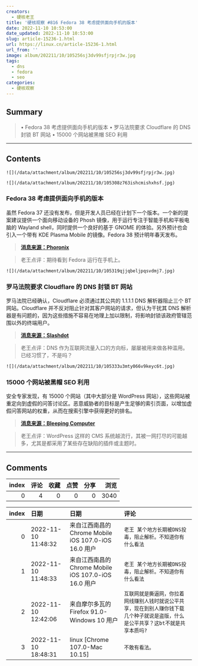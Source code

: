```yaml
---
creators:
  - 硬核老王
title: '硬核观察 #816 Fedora 38 考虑提供面向手机的版本'
date: 2022-11-10 10:53:00
date_updated: 2022-11-10 10:53:00
slug: article-15236-1.html
url: https://linux.cn/article-15236-1.html
url_from: ''
image: album/202211/10/105256sj3dv99sfjrpjr3w.jpg
tags:
  - dns
  - fedora
  - seo
categories:
  - 硬核观察
---
```


## Summary

> • Fedora 38 考虑提供面向手机的版本 • 罗马法院要求 Cloudflare 的 DNS 封锁 BT 网站 • 15000 个网站被黑帽 SEO 利用

***

<!-- more -->

## Contents

`![](/data/attachment/album/202211/10/105256sj3dv99sfjrpjr3w.jpg)`

`![](/data/attachment/album/202211/10/105308z763ishcmishxhsf.jpg)`

### Fedora 38 考虑提供面向手机的版本

虽然 Fedora 37 还没有发布，但是开发人员已经在计划下一个版本。一个新的提案建议提供一个面向移动设备的 Phosh 镜像，用于运行专注于智能手机和平板电脑的 Wayland shell，同时提供一个良好的基于 GNOME 的体验。另外预计也会引入一个带有 KDE Plasma Mobile 的镜像。Fedora 38 预计明年春天发布。

> 
> **[消息来源：Phoronix](https://www.phoronix.com/news/Fedora-38-Phosh-Proposal)**
> 
> 
> 

> 
> 老王点评：期待看到 Fedora 运行在手机上。
> 
> 
> 

`![](/data/attachment/album/202211/10/105319qjjqbeljpqsvdmj7.jpg)`

### 罗马法院要求 Cloudflare 的 DNS 封锁 BT 网站

罗马法院已经确认，Cloudflare 必须通过其公共的 1.1.1.1 DNS 解析器阻止三个 BT 网站。Cloudflare 并不反对阻止针对其客户网站的请求，但认为干扰其 DNS 解析器是有问题的，因为这些措施不容易在地理上加以限制，将影响封锁该政府管辖范围以外的终端用户。

> 
> **[消息来源：Slashdot](https://yro.slashdot.org/story/22/11/09/2320228/court-upholds-piracy-blocking-order-against-cloudflares-1111-dns-resolver)**
> 
> 
> 

> 
> 老王点评：DNS 作为互联网流量入口的方向标，屡屡被用来做各种滥用。已经习惯了，不是吗？
> 
> 
> 

`![](/data/attachment/album/202211/10/105333u3mty066v9keyc6t.jpg)`

### 15000 个网站被黑帽 SEO 利用

安全专家发现，有 15000 个网站（其中大部分是 WordPress 网站），这些网站被重定向到虚假的问答讨论区。恶意威胁者的目标是产生足够的索引页面，以增加虚假问答网站的权重，从而在搜索引擎中获得更好的排名。

> 
> **[消息来源：Bleeping Computer](https://www.bleepingcomputer.com/news/security/15-000-sites-hacked-for-massive-google-seo-poisoning-campaign/)**
> 
> 
> 

> 
> 老王点评：WordPress 这样的 CMS 系统越流行，其被一网打尽的可能越多，尤其是都采用了某些存在缺陷的插件或主题时。
> 
> 
>

***

## Comments


|   index |   评论 |   收藏 |   点赞 |   分享 |   浏览 |
|--------:|-------:|-------:|-------:|-------:|-------:|
|       0 |      4 |      0 |      0 |      0 |   3040 |

|   index | 日期                | 日期                                                 | 评论                                                                                                                                |
|--------:|:--------------------|:-----------------------------------------------------|:------------------------------------------------------------------------------------------------------------------------------------|
|       0 | 2022-11-10 11:48:32 | 来自江西南昌的 Chrome Mobile iOS 107.0-iOS 16.0 用户 | `老王 某个地方长期被DNS投毒，阻止解析。不知道你有什么看法`                                                                          |
|       1 | 2022-11-10 11:48:33 | 来自江西南昌的 Chrome Mobile iOS 107.0-iOS 16.0 用户 | `老王 某个地方长期被DNS投毒，阻止解析。不知道你有什么看法`                                                                          |
|       2 | 2022-11-10 12:42:06 | 来自摩尔多瓦的 Firefox 91.0-Windows 10 用户          | `互联网就是撕逼网，你拉着网线赚别人钱时就说公平共享，现在到别人赚你钱下载几个种子就说是盗版，什么是公平共享？这bt不就是共享本质吗?` |
|       3 | 2022-11-10 18:48:31 | linux [Chrome 107.0-Mac 10.15]                       | `不敢有看法。`                                                                                                                      |

